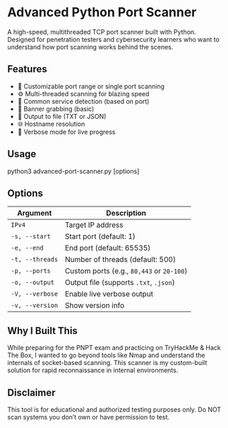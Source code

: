 # Advanced Python Port Scanner

A high-speed, multithreaded TCP port scanner built with Python.  
Designed for penetration testers and cybersecurity learners who want to understand how port scanning works behind the scenes.


## Features

- 🔧 Customizable port range or single port scanning
- ⚙️ Multi-threaded scanning for blazing speed
- 🧠 Common service detection (based on port)
- 📡 Banner grabbing (basic)
- 📄 Output to file (TXT or JSON)
- 🌐 Hostname resolution
- 💬 Verbose mode for live progress


## Usage

python3 advanced-port-scanner.py [options] <IPv4>

## Options

| Argument        | Description                               |
| --------------- | ----------------------------------------- |
| `IPv4`          | Target IP address                         |
| `-s, --start`   | Start port (default: 1)                   |
| `-e, --end`     | End port (default: 65535)                 |
| `-t, --threads` | Number of threads (default: 500)          |
| `-p, --ports`   | Custom ports (e.g., `80,443` or `20-100`) |
| `-o, --output`  | Output file (supports `.txt`, `.json`)    |
| `-V, --verbose` | Enable live verbose output                |
| `-v, --version` | Show version info                         |

## Why I Built This

While preparing for the PNPT exam and practicing on TryHackMe & Hack The Box, I wanted to go beyond tools like Nmap and understand the internals of socket-based scanning. This scanner is my custom-built solution for rapid reconnaissance in internal environments.

## Disclaimer

This tool is for educational and authorized testing purposes only.
Do NOT scan systems you don’t own or have permission to test.
